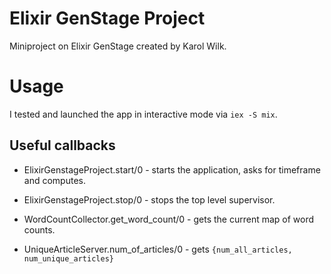 # Elixir GenStage Project

Miniproject on Elixir GenStage created by Karol Wilk.

# Usage

I tested and launched the app in interactive mode via `iex -S mix`.

## Useful callbacks

- ElixirGenstageProject.start/0 - starts the application, asks for timeframe and computes.

- ElixirGenstageProject.stop/0 - stops the top level supervisor.

- WordCountCollector.get_word_count/0 - gets the current map of word counts.

- UniqueArticleServer.num_of_articles/0 - gets `{num_all_articles, num_unique_articles}`